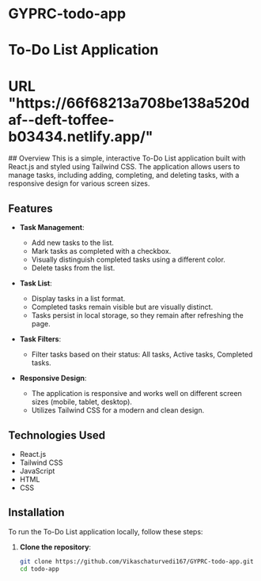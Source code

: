 # GYPRC-todo-app
# To-Do List Application
<h1>URL "https://66f68213a708be138a520daf--deft-toffee-b03434.netlify.app/" </h1>
## Overview
This is a simple, interactive To-Do List application built with React.js and styled using Tailwind CSS. The application allows users to manage tasks, including adding, completing, and deleting tasks, with a responsive design for various screen sizes.

## Features
- **Task Management**:
  - Add new tasks to the list.
  - Mark tasks as completed with a checkbox.
  - Visually distinguish completed tasks using a different color.
  - Delete tasks from the list.

- **Task List**:
  - Display tasks in a list format.
  - Completed tasks remain visible but are visually distinct.
  - Tasks persist in local storage, so they remain after refreshing the page.

- **Task Filters**:
  - Filter tasks based on their status: All tasks, Active tasks, Completed tasks.

- **Responsive Design**:
  - The application is responsive and works well on different screen sizes (mobile, tablet, desktop).
  - Utilizes Tailwind CSS for a modern and clean design.

## Technologies Used
- React.js
- Tailwind CSS
- JavaScript
- HTML
- CSS

## Installation

To run the To-Do List application locally, follow these steps:

1. **Clone the repository**:
   ```bash
   git clone https://github.com/Vikaschaturvedi167/GYPRC-todo-app.git
   cd todo-app

